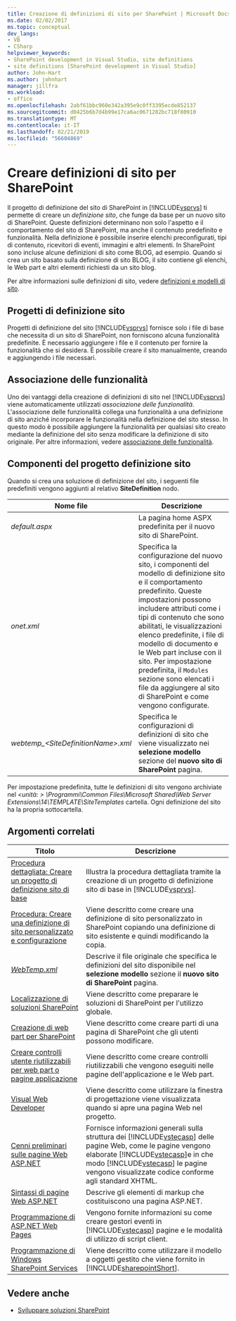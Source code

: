 ```yaml
---
title: Creazione di definizioni di sito per SharePoint | Microsoft Docs
ms.date: 02/02/2017
ms.topic: conceptual
dev_langs:
- VB
- CSharp
helpviewer_keywords:
- SharePoint development in Visual Studio, site definitions
- site definitions [SharePoint development in Visual Studio]
author: John-Hart
ms.author: johnhart
manager: jillfra
ms.workload:
- office
ms.openlocfilehash: 2abf61bbc960e342a395e9c0ff3395ecde852137
ms.sourcegitcommit: d0425b6b7d4b99e17ca6ac0671282bc718f80910
ms.translationtype: MT
ms.contentlocale: it-IT
ms.lasthandoff: 02/21/2019
ms.locfileid: "56604869"
---
```

# <a name="create-site-definitions-for-sharepoint"></a>Creare definizioni di sito per SharePoint
  Il progetto di definizione del sito di SharePoint in [!INCLUDE[vsprvs](../sharepoint/includes/vsprvs-md.md)] ti permette di creare un *definizione sito*, che funge da base per un nuovo sito di SharePoint. Queste definizioni determinano non solo l'aspetto e il comportamento del sito di SharePoint, ma anche il contenuto predefinito e funzionalità. Nella definizione è possibile inserire elenchi preconfigurati, tipi di contenuto, ricevitori di eventi, immagini e altri elementi. In SharePoint sono incluse alcune definizioni di sito come BLOG, ad esempio. Quando si crea un sito basato sulla definizione di sito BLOG, il sito contiene gli elenchi, le Web part e altri elementi richiesti da un sito blog.

 Per altre informazioni sulle definizioni di sito, vedere [definizioni e modelli di sito](http://go.microsoft.com/fwlink/?LinkId=179134).

## <a name="site-definition-projects"></a>Progetti di definizione sito
 Progetti di definizione del sito [!INCLUDE[vsprvs](../sharepoint/includes/vsprvs-md.md)] fornisce solo i file di base che necessita di un sito di SharePoint, non forniscono alcuna funzionalità predefinite. È necessario aggiungere i file e il contenuto per fornire la funzionalità che si desidera. È possibile creare il sito manualmente, creando e aggiungendo i file necessari.

## <a name="feature-stapling"></a>Associazione delle funzionalità
 Uno dei vantaggi della creazione di definizioni di sito nel [!INCLUDE[vsprvs](../sharepoint/includes/vsprvs-md.md)] viene automaticamente utilizzati *associazione delle funzionalità*. L'associazione delle funzionalità collega una funzionalità a una definizione di sito anziché incorporare le funzionalità nella definizione del sito stesso. In questo modo è possibile aggiungere la funzionalità per qualsiasi sito creato mediante la definizione del sito senza modificare la definizione di sito originale. Per altre informazioni, vedere [associazione delle funzionalità](http://go.microsoft.com/fwlink/?LinkID=119283).

## <a name="site-definition-project-components"></a>Componenti del progetto definizione sito
 Quando si crea una soluzione di definizione del sito, i seguenti file predefiniti vengono aggiunti al relativo **SiteDefinition** nodo.

|Nome file|Descrizione|
|---------------|-----------------|
|*default.aspx*|La pagina home ASPX predefinita per il nuovo sito di SharePoint.|
|*onet.xml*|Specifica la configurazione del nuovo sito, i componenti del modello di definizione sito e il comportamento predefinito. Queste impostazioni possono includere attributi come i tipi di contenuto che sono abilitati, le visualizzazioni elenco predefinite, i file di modello di documento e le Web part incluse con il sito. Per impostazione predefinita, il `Modules` sezione sono elencati i file da aggiungere al sito di SharePoint e come vengono configurate.|
|*webtemp_\<SiteDefinitionName>.xml*|Specifica le configurazioni di definizioni di sito che viene visualizzato nei **selezione modello** sezione del **nuovo sito di SharePoint** pagina.|

 Per impostazione predefinita, tutte le definizioni di sito vengono archiviate nel  *\<unità: > \Programmi\Common Files\Microsoft Shared\Web Server Extensions\14\TEMPLATE\SiteTemplates* cartella. Ogni definizione del sito ha la propria sottocartella.

## <a name="related-topics"></a>Argomenti correlati

|Titolo|Descrizione|
|-----------|-----------------|
|[Procedura dettagliata: Creare un progetto di definizione sito di base](../sharepoint/walkthrough-create-a-basic-site-definition-project.md)|Illustra la procedura dettagliata tramite la creazione di un progetto di definizione sito di base in [!INCLUDE[vsprvs](../sharepoint/includes/vsprvs-md.md)].|
|[Procedura: Creare una definizione di sito personalizzato e configurazione](http://go.microsoft.com/fwlink/?LinkId=183309)|Viene descritto come creare una definizione di sito personalizzato in SharePoint copiando una definizione di sito esistente e quindi modificando la copia.|
|[*WebTemp.xml*](http://go.microsoft.com/fwlink/?LinkId=183310)|Descrive il file originale che specifica le definizioni del sito disponibile nel **selezione modello** sezione il **nuovo sito di SharePoint** pagina.|
|[Localizzazione di soluzioni SharePoint](../sharepoint/localizing-sharepoint-solutions.md)|Viene descritto come preparare le soluzioni di SharePoint per l'utilizzo globale.|
|[Creazione di web part per SharePoint](../sharepoint/creating-web-parts-for-sharepoint.md)|Viene descritto come creare parti di una pagina di SharePoint che gli utenti possono modificare.|
|[Creare controlli utente riutilizzabili per web part o pagine applicazione](../sharepoint/creating-reusable-controls-for-web-parts-or-application-pages.md)|Viene descritto come creare controlli riutilizzabili che vengono eseguiti nelle pagine dell'applicazione e le Web part.|
|[Visual Web Developer](http://go.microsoft.com/fwlink/?LinkId=178725)|Viene descritto come utilizzare la finestra di progettazione viene visualizzata quando si apre una pagina Web nel progetto.|
|[Cenni preliminari sulle pagine Web ASP.NET](http://go.microsoft.com/fwlink/?LinkId=178726)|Fornisce informazioni generali sulla struttura dei [!INCLUDE[vstecasp](../sharepoint/includes/vstecasp-md.md)] delle pagine Web, come le pagine vengono elaborate [!INCLUDE[vstecasp](../sharepoint/includes/vstecasp-md.md)]e in che modo [!INCLUDE[vstecasp](../sharepoint/includes/vstecasp-md.md)] le pagine vengono visualizzate codice conforme agli standard XHTML.|
|[Sintassi di pagine Web ASP.NET](http://go.microsoft.com/fwlink/?LinkId=178727)|Descrive gli elementi di markup che costituiscono una pagina ASP.NET.|
|[Programmazione di ASP.NET Web Pages](http://go.microsoft.com/fwlink/?LinkId=178728)|Vengono fornite informazioni su come creare gestori eventi in [!INCLUDE[vstecasp](../sharepoint/includes/vstecasp-md.md)] pagine e le modalità di utilizzo di script client.|
|[Programmazione di Windows SharePoint Services](http://go.microsoft.com/fwlink/?LinkId=178729)|Viene descritto come utilizzare il modello a oggetti gestito che viene fornito in [!INCLUDE[sharepointShort](../sharepoint/includes/sharepointshort-md.md)].|

## <a name="see-also"></a>Vedere anche
- [Sviluppare soluzioni SharePoint](../sharepoint/developing-sharepoint-solutions.md)
